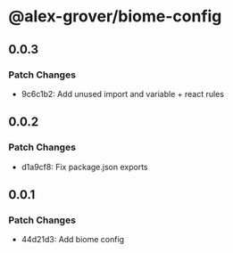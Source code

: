 # @alex-grover/biome-config

## 0.0.3

### Patch Changes

- 9c6c1b2: Add unused import and variable + react rules

## 0.0.2

### Patch Changes

- d1a9cf8: Fix package.json exports

## 0.0.1

### Patch Changes

- 44d21d3: Add biome config
